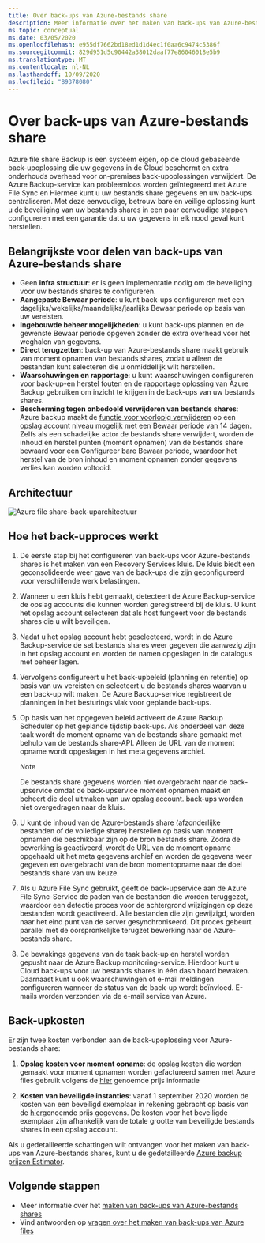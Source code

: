 ```yaml
---
title: Over back-ups van Azure-bestands share
description: Meer informatie over het maken van back-ups van Azure-bestands shares in de Recovery Services kluis
ms.topic: conceptual
ms.date: 03/05/2020
ms.openlocfilehash: e955df7662bd18ed1d1d4ec1f0aa6c9474c5386f
ms.sourcegitcommit: 829d951d5c90442a38012daaf77e86046018e5b9
ms.translationtype: MT
ms.contentlocale: nl-NL
ms.lasthandoff: 10/09/2020
ms.locfileid: "89378080"
---
```

# <a name="about-azure-file-share-backup"></a>Over back-ups van Azure-bestands share

Azure file share Backup is een systeem eigen, op de cloud gebaseerde back-upoplossing die uw gegevens in de Cloud beschermt en extra onderhouds overhead voor on-premises back-upoplossingen verwijdert. De Azure Backup-service kan probleemloos worden geïntegreerd met Azure File Sync en Hiermee kunt u uw bestands share gegevens en uw back-ups centraliseren. Met deze eenvoudige, betrouw bare en veilige oplossing kunt u de beveiliging van uw bestands shares in een paar eenvoudige stappen configureren met een garantie dat u uw gegevens in elk nood geval kunt herstellen.

## <a name="key-benefits-of-azure-file-share-backup"></a>Belangrijkste voor delen van back-ups van Azure-bestands share

* Geen **infra structuur**: er is geen implementatie nodig om de beveiliging voor uw bestands shares te configureren.
* **Aangepaste Bewaar periode**: u kunt back-ups configureren met een dagelijks/wekelijks/maandelijks/jaarlijks Bewaar periode op basis van uw vereisten.
* **Ingebouwde beheer mogelijkheden**: u kunt back-ups plannen en de gewenste Bewaar periode opgeven zonder de extra overhead voor het weghalen van gegevens.
* **Direct terugzetten**: back-up van Azure-bestands share maakt gebruik van moment opnamen van bestands shares, zodat u alleen de bestanden kunt selecteren die u onmiddellijk wilt herstellen.
* **Waarschuwingen en rapportage**: u kunt waarschuwingen configureren voor back-up-en herstel fouten en de rapportage oplossing van Azure Backup gebruiken om inzicht te krijgen in de back-ups van uw bestands shares.
* **Bescherming tegen onbedoeld verwijderen van bestands shares**: Azure backup maakt de [functie voor voorlopig verwijderen](../storage/files/storage-files-prevent-file-share-deletion.md) op een opslag account niveau mogelijk met een Bewaar periode van 14 dagen. Zelfs als een schadelijke actor de bestands share verwijdert, worden de inhoud en herstel punten (moment opnamen) van de bestands share bewaard voor een Configureer bare Bewaar periode, waardoor het herstel van de bron inhoud en moment opnamen zonder gegevens verlies kan worden voltooid.

## <a name="architecture"></a>Architectuur

![Azure file share-back-uparchitectuur](./media/azure-file-share-backup-overview/azure-file-shares-backup-architecture.png)

## <a name="how-the-backup-process-works"></a>Hoe het back-upproces werkt

1. De eerste stap bij het configureren van back-ups voor Azure-bestands shares is het maken van een Recovery Services kluis. De kluis biedt een geconsolideerde weer gave van de back-ups die zijn geconfigureerd voor verschillende werk belastingen.

2. Wanneer u een kluis hebt gemaakt, detecteert de Azure Backup-service de opslag accounts die kunnen worden geregistreerd bij de kluis. U kunt het opslag account selecteren dat als host fungeert voor de bestands shares die u wilt beveiligen.

3. Nadat u het opslag account hebt geselecteerd, wordt in de Azure Backup-service de set bestands shares weer gegeven die aanwezig zijn in het opslag account en worden de namen opgeslagen in de catalogus met beheer lagen.

4. Vervolgens configureert u het back-upbeleid (planning en retentie) op basis van uw vereisten en selecteert u de bestands shares waarvan u een back-up wilt maken. De Azure Backup-service registreert de planningen in het besturings vlak voor geplande back-ups.

5. Op basis van het opgegeven beleid activeert de Azure Backup Scheduler op het geplande tijdstip back-ups. Als onderdeel van deze taak wordt de moment opname van de bestands share gemaakt met behulp van de bestands share-API. Alleen de URL van de moment opname wordt opgeslagen in het meta gegevens archief.

    >[!NOTE]
    >De bestands share gegevens worden niet overgebracht naar de back-upservice omdat de back-upservice moment opnamen maakt en beheert die deel uitmaken van uw opslag account. back-ups worden niet overgedragen naar de kluis.

6. U kunt de inhoud van de Azure-bestands share (afzonderlijke bestanden of de volledige share) herstellen op basis van moment opnamen die beschikbaar zijn op de bron bestands share. Zodra de bewerking is geactiveerd, wordt de URL van de moment opname opgehaald uit het meta gegevens archief en worden de gegevens weer gegeven en overgebracht van de bron momentopname naar de doel bestands share van uw keuze.

7. Als u Azure File Sync gebruikt, geeft de back-upservice aan de Azure File Sync-Service de paden van de bestanden die worden teruggezet, waardoor een detectie proces voor de achtergrond wijzigingen op deze bestanden wordt geactiveerd. Alle bestanden die zijn gewijzigd, worden naar het eind punt van de server gesynchroniseerd. Dit proces gebeurt parallel met de oorspronkelijke terugzet bewerking naar de Azure-bestands share.

8. De bewakings gegevens van de taak back-up en herstel worden gepusht naar de Azure Backup monitoring-service. Hierdoor kunt u Cloud back-ups voor uw bestands shares in één dash board bewaken. Daarnaast kunt u ook waarschuwingen of e-mail meldingen configureren wanneer de status van de back-up wordt beïnvloed. E-mails worden verzonden via de e-mail service van Azure.

## <a name="backup-costs"></a>Back-upkosten

Er zijn twee kosten verbonden aan de back-upoplossing voor Azure-bestands share:

1. **Opslag kosten voor moment opname**: de opslag kosten die worden gemaakt voor moment opnamen worden gefactureerd samen met Azure files gebruik volgens de [hier](https://azure.microsoft.com/pricing/details/storage/files/) genoemde prijs informatie

2. **Kosten van beveiligde instanties**: vanaf 1 september 2020 worden de kosten van een beveiligd exemplaar in rekening gebracht op basis van de [hier](https://azure.microsoft.com/pricing/details/backup/)genoemde prijs gegevens. De kosten voor het beveiligde exemplaar zijn afhankelijk van de totale grootte van beveiligde bestands shares in een opslag account.

Als u gedetailleerde schattingen wilt ontvangen voor het maken van back-ups van Azure-bestands shares, kunt u de gedetailleerde [Azure backup prijzen Estimator](https://aka.ms/AzureBackupCostEstimates).  

## <a name="next-steps"></a>Volgende stappen

* Meer informatie over het [maken van back-ups van Azure-bestands shares](backup-afs.md)
* Vind antwoorden op [vragen over het maken van back-ups van Azure files](backup-azure-files-faq.md)
